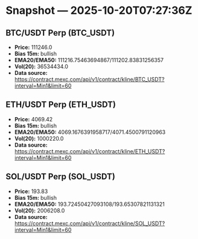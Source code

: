 # Snapshot — 2025-10-20T07:27:36Z

## BTC/USDT Perp (BTC_USDT)
- **Price:** 111246.0
- **Bias 15m:** bullish
- **EMA20/EMA50:** 111216.75463694867/111202.83831256357
- **Vol(20):** 36534434.0
- **Data source:** https://contract.mexc.com/api/v1/contract/kline/BTC_USDT?interval=Min1&limit=60

## ETH/USDT Perp (ETH_USDT)
- **Price:** 4069.42
- **Bias 15m:** bullish
- **EMA20/EMA50:** 4069.1676391958717/4071.4500791120963
- **Vol(20):** 1000220.0
- **Data source:** https://contract.mexc.com/api/v1/contract/kline/ETH_USDT?interval=Min1&limit=60

## SOL/USDT Perp (SOL_USDT)
- **Price:** 193.83
- **Bias 15m:** bullish
- **EMA20/EMA50:** 193.72450427093108/193.65307821131321
- **Vol(20):** 2006208.0
- **Data source:** https://contract.mexc.com/api/v1/contract/kline/SOL_USDT?interval=Min1&limit=60

